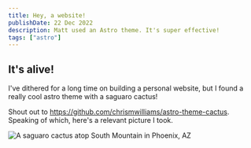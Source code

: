 ```yaml
---
title: Hey, a website!
publishDate: 22 Dec 2022
description: Matt used an Astro theme. It's super effective!
tags: ["astro"]
---
```


## It's alive!

I've dithered for a long time on building a personal website, but I found a really cool astro theme with a saguaro cactus!

Shout out to https://github.com/chrismwilliams/astro-theme-cactus. Speaking of which, here's a relevant picture I took.

![A saguaro cactus atop South Mountain in Phoenix, AZ](https://res.cloudinary.com/dawwvmppi/image/upload/c_scale,f_webp,w_550/v1671771820/PXL_20220524_011332202_s2a46f.jpg)
